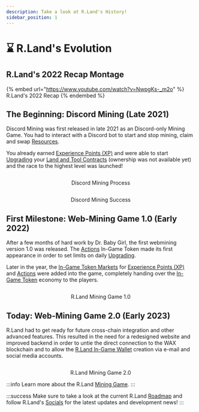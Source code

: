 ```yaml
---
description: Take a look at R.Land's History!
sidebar_position: 1
---
```


# ⌛ R.Land's Evolution

## R.Land's 2022 Recap Montage

{% embed url="https://www.youtube.com/watch?v=NwpgKs-_m2o" %}
R.Land's 2022 Recap
{% endembed %}

## The Beginning: Discord Mining (Late 2021)

Discord Mining was first released in late 2021 as an Discord-only Mining Game. You had to interact with a Discord bot to start and stop mining, claim and swap [Resources](/tokenomics/in-game-tokens/resources-alloy-circuit-pixel-rgas).

You already earned [Experience Points (XP)](/tokenomics/in-game-tokens/experience-points-xp) and were able to start [Upgrading](/gaming/r.land-mining-game/upgrading) your [Land and Tool Contracts](/nfts/land-and-tool-contracts) (ownership was not available yet) and the race to the highest level was launched!

<div>

<center><img src="/img/Discord Mining 2.jpg" alt="" /><figcaption><p>Discord Mining Process</p></figcaption></center>

 

<center><img src="/img/Discord Mining.jpg" alt="" /><figcaption><p>Discord Mining Success</p></figcaption></center>

</div>

## First Milestone: Web-Mining Game 1.0 (Early 2022)

After a few months of hard work by Dr. Baby Girl, the first webmining version 1.0 was released. The [Actions](/tokenomics/in-game-tokens/actions-sa-da) In-Game Token made its first appearance in order to set limits on daily [Upgrading](/gaming/r.land-mining-game/upgrading).&#x20;

Later in the year, the [In-Game Token Markets](/tokenomics/in-game-token-markets) for [Experience Points (XP)](/tokenomics/in-game-tokens/experience-points-xp) and [Actions](/tokenomics/in-game-tokens/actions-sa-da) were added into the game, completely handing over the [In-Game Token](/tokenomics/in-game-tokens/) economy to the players.

<center><img src="/img/RLand_Mining_Game Kopie.png" alt="" /><figcaption><p>R.Land Mining Game 1.0</p></figcaption></center>

## Today: Web-Mining Game 2.0 (Early 2023)

R.Land had to get ready for future cross-chain integration and other advanced features. This resulted in the need for a redesigned website and improved backend in order to untie the direct connection to the WAX blockchain and to allow the [R.Land In-Game Wallet](/essentials/creating-an-r.land-in-game-wallet) creation via e-mail and social media accounts.&#x20;

<center><img src="/img/homepage full.PNG" alt="" /><figcaption><p>R.Land Mining Game 2.0</p></figcaption></center>

:::info
Learn more about the R.Land [Mining Game](/gaming/r.land-mining-game/).
:::

:::success
Make sure to take a look at the current R.Land [Roadmap](/upcoming-features/roadmap) and follow R.Land's [Socials](/community/socials) for the latest updates and development news!
:::
